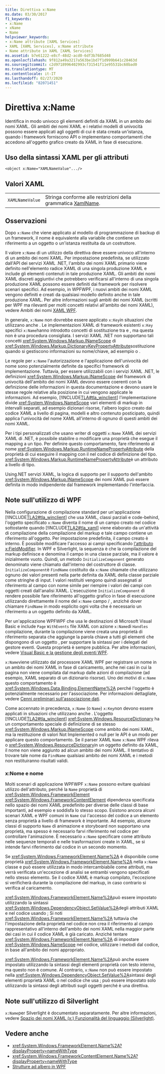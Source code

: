 ```yaml
---
title: Direttiva x:Name
ms.date: 03/30/2017
f1_keywords:
- x:Name
- xName
- Name
helpviewer_keywords:
- x:Name attribute [XAML Services]
- XAML [XAML Services], x:Name attribute
- Name attribute in XAML [XAML Services]
ms.assetid: b7e61222-e8cf-48d2-acd0-6df3b7685d48
ms.openlocfilehash: 9f812a49a3217a563be1bd7f1d999b641c28463d
ms.sourcegitcommit: c2d9718996402993cf31541f11e95531bc68bad0
ms.translationtype: MT
ms.contentlocale: it-IT
ms.lasthandoff: 02/27/2020
ms.locfileid: "82071451"
---
```

# <a name="xname-directive"></a>Direttiva x:Name

Identifica in modo univoco gli elementi definiti da XAML in un ambito dei nomi XAML. Gli ambiti dei nomi XAML e i relativi modelli di univocità possono essere applicati agli oggetti di cui è stata creata un'istanza, quando i framework forniscono API o implementano comportamenti che accedono all'oggetto grafico creato da XAML in fase di esecuzione.

## <a name="xaml-attribute-usage"></a>Uso della sintassi XAML per gli attributi

```xaml
<object x:Name="XAMLNameValue".../>
```

## <a name="xaml-values"></a>Valori XAML

|||
|-|-|
|`XAMLNameValue`|Stringa conforme alle restrizioni della grammatica [XamlName](xamlname-grammar.md).|

## <a name="remarks"></a>Osservazioni

Dopo `x:Name` che viene applicato al modello di programmazione di backup di un framework, il nome è equivalente alla variabile che contiene un riferimento a un oggetto o un'istanza restituita da un costruttore.

Il valore `x:Name` di un utilizzo della direttiva deve essere univoco all'interno di un ambito dei nomi XAML. Per impostazione predefinita, se utilizzato dall'API dei servizi XAML .NET, l'ambito dei nomi XAML primario viene definito nell'elemento radice XAML di una singola produzione XAML e include gli elementi contenuti in tale produzione XAML. Gli ambiti dei nomi XAML discreti aggiuntivi che potrebbero verificarsi all'interno di una singola produzione XAML possono essere definiti dai framework per risolvere scenari specifici. Ad esempio, in WPFWPF, i nuovi ambiti dei nomi XAML vengono definiti e creati da qualsiasi modello definito anche in tale produzione XAML. Per altre informazioni sugli ambiti dei nomi XAML (scritti per WPF ma rilevanti per molti concetti relativi all'ambito dei nomi XAML), vedere Ambiti dei nomi [XAML WPF](../../framework/wpf/advanced/wpf-xaml-namescopes.md).

In generale, `x:Name` non dovrebbe essere applicato `x:Key`in situazioni che utilizzano anche . Le implementazioni XAML di framework esistenti `x:Key` specifici `x:Name`hanno introdotto concetti di sostituzione tra e , ma questa non è una procedura consigliata. I servizi XAML .NET non supportano tali concetti <xref:System.Windows.Markup.INameScope> di <xref:System.Windows.Markup.DictionaryKeyPropertyAttribute>sostituzione quando si gestiscono informazioni su nome/chiave, ad esempio o .

Le regole per `x:Name` l'autorizzazione e l'applicazione dell'univocità del nome sono potenzialmente definite da specifici framework di implementazione. Tuttavia, per essere utilizzabili con i servizi XAML .NET, le definizioni <xref:System.Windows.Markup.INameScope> del framework di univocità dell'ambito dei nomi XAML devono essere coerenti con la definizione delle informazioni in questa documentazione e devono usare le stesse regole relative alla posizione in cui vengono applicate le informazioni. Ad esempio, [!INCLUDE[TLA#tla_winclient](../../../includes/tlasharptla-winclient-md.md)] l'implementazione divide <xref:System.Windows.NameScope> vari elementi di markup in intervalli separati, ad esempio dizionari risorse, l'albero logico creato dal codice XAML a livello di pagina, modelli e altro contenuto posticipato, quindi applica l'univocità del nome XAML all'interno di ognuno di questi ambiti dei nomi XAML.

Per i tipi personalizzati che usano writer di oggetti `x:Name` XAML dei servizi XAML di .NET, è possibile stabilire o modificare una proprietà che esegue il mapping a un tipo. Per definire questo comportamento, fare riferimento al nome <xref:System.Windows.Markup.RuntimeNamePropertyAttribute> della proprietà di cui eseguire il mapping con il nel codice di definizione del tipo.  <xref:System.Windows.Markup.RuntimeNamePropertyAttribute>è un attributo a livello di tipo.

Using.NET servizi XAML, la logica di supporto per il supporto dell'ambito <xref:System.Windows.Markup.INameScope> dei nomi XAML può essere definita in modo indipendente dal framework implementando l'interfaccia.

## <a name="wpf-usage-notes"></a>Note sull'utilizzo di WPF

Nella configurazione di compilazione standard per un'applicazione [!INCLUDE[TLA2#tla_winclient](../../../includes/tla2sharptla-winclient-md.md)] che usa XAML, classi parziali e code-behind, l'oggetto specificato `x:Name` diventa il nome di un campo creato nel codice sottostante quando [!INCLUDE[TLA2#tla_xaml](../../../includes/tla2sharptla-xaml-md.md)] viene elaborato da un'attività di compilazione della compilazione del markup e tale campo contiene un riferimento all'oggetto. Per impostazione predefinita, il campo creato è interno. È possibile modificare l'accesso ai campi specificando [l'attributo x:FieldModifier](xfieldmodifier-directive.md). In WPF e Silverlight, la sequenza è che la compilazione del markup definisce e denomina il campo in una classe parziale, ma il valore è inizialmente vuoto. Quindi, un metodo `InitializeComponent` generato denominato viene chiamato dall'interno del costruttore di classe. `InitializeComponent`è `FindName` costituito da `x:Name` chiamate che utilizzano ognuno dei valori presenti nella parte definita da XAML della classe parziale come stringhe di input. I valori restituiti vengono quindi assegnati al riferimento al campo con nome simile per riempire i valori dei campi con oggetti creati dall'analisi XAML. L'esecuzione `InitializeComponent` di rendere possibile fare riferimento all'oggetto grafico in fase di esecuzione utilizzando direttamente il nome del `x:Name` campo / , anziché dover chiamare `FindName` in modo esplicito ogni volta che è necessario un riferimento a un oggetto definito da XAML.

Per un'applicazione WPFWPF che usa le destinazioni di Microsoft Visual Basic e include `Page` `WithEvents` file XAML con azione `x:Name`di `Handles` compilazione, durante la compilazione viene creata una proprietà di riferimento separata che aggiunge la parola chiave a tutti gli elementi che dispongono di un oggetto , per supportare la sintassi per i delegati del gestore eventi. Questa proprietà è sempre pubblica. Per altre informazioni, vedere [Visual Basic e la gestione degli eventi WPF](../../framework/wpf/advanced/visual-basic-and-wpf-event-handling.md).

`x:Name`viene utilizzato dal processore XAML WPF per registrare un nome in un ambito dei nomi XAML in fase di caricamento, anche nei casi in cui la pagina non viene compilata dal markup dalle azioni di compilazione (ad esempio, XAML separato di un dizionario risorse). Uno dei motivi di `x:Name` questo comportamento è <xref:System.Windows.Data.Binding.ElementName%2A> perché l'oggetto è potenzialmente necessario per l'associazione. Per informazioni dettagliate, vedere [Cenni preliminari sull'associazione dati](../data/data-binding-overview.md).

Come accennato in precedenza, `x:Name` (o `Name`) `x:Key`non devono essere applicati in situazioni che utilizzano anche . L'oggetto [!INCLUDE[TLA2#tla_winclient](../../../includes/tla2sharptla-winclient-md.md)] <xref:System.Windows.ResourceDictionary> ha un comportamento speciale di definizione di se stesso <xref:System.Windows.Markup.INameScope> come ambito dei nomi XAML, ma la restituzione di valori Not Implemented o null per le API è un modo per applicare questo comportamento. Se il parser XAML `Name` `x:Name` WPF rileva o <xref:System.Windows.ResourceDictionary>in un oggetto definito da XAML, il nome non viene aggiunto ad alcun ambito dei nomi XAML. Il tentativo di trovare tale nome da `FindName` qualsiasi ambito dei nomi XAML e i metodi non restituiranno risultati validi.

### <a name="xname-and-name"></a>x:Nome e nome

Molti scenari di applicazione WPFWPF `x:Name` possono evitare qualsiasi utilizzo dell'attributo, perché la `Name` proprietà di <xref:System.Windows.FrameworkElement> <xref:System.Windows.FrameworkContentElement> dipendenza specificata nello spazio dei nomi XAML predefinito per diverse delle classi di base importanti, ad esempio e soddisfa lo stesso scopo. Esistono ancora alcuni scenari XAML e WPF comuni in `Name` cui l'accesso del codice a un elemento senza proprietà a livello di framework è importante. Ad esempio, alcune classi di supporto `Name` di animazione e storyboard non supportano una proprietà, ma spesso è necessario farvi riferimento nel codice per controllare l'animazione. È necessario `x:Name` specificare come attributo nelle sequenze temporali e nelle trasformazioni create in XAML, se si intende farvi riferimento dal codice in un secondo momento.

Se <xref:System.Windows.FrameworkElement.Name%2A> è disponibile come proprietà <xref:System.Windows.FrameworkElement.Name%2A> nella `x:Name` classe e può essere utilizzata in modo intercambiabile come attributi, ma verrà verificata un'eccezione di analisi se entrambi vengono specificati nello stesso elemento. Se il codice XAML è markup compilato, l'eccezione si verificherà durante la compilazione del markup, in caso contrario si verifica al caricamento.

<xref:System.Windows.FrameworkElement.Name%2A>può essere impostato utilizzando la sintassi <xref:System.Windows.DependencyObject.SetValue%2A>degli attributi XAML e nel codice usando ; Si noti <xref:System.Windows.FrameworkElement.Name%2A> tuttavia che l'impostazione della proprietà nel codice non crea il riferimento al campo rappresentativo all'interno dell'ambito dei nomi XAML nella maggior parte dei casi in cui il codice XAML è già caricato. Anziché tentare <xref:System.Windows.FrameworkElement.Name%2A> di impostare <xref:System.Windows.NameScope> nel codice, utilizzare i metodi dal codice, in base all'ambito dei nomi appropriato.

<xref:System.Windows.FrameworkElement.Name%2A>può anche essere impostato utilizzando la sintassi degli elementi proprietà con testo interno, ma questo non è comune. Al contrario, `x:Name` non può essere impostato nella <xref:System.Windows.DependencyObject.SetValue%2A>sintassi degli elementi proprietà XAML o nel codice che usa ; può essere impostato solo utilizzando la sintassi degli attributi sugli oggetti perché è una direttiva.

## <a name="silverlight-usage-notes"></a>Note sull'utilizzo di Silverlight

`x:Name`per Silverlight è documentato separatamente. Per altre informazioni, vedere [Spazio dei nomi XAML (x:) Funzionalità del linguaggio (Silverlight)](https://docs.microsoft.com/previous-versions/windows/silverlight/dotnet-windows-silverlight/cc188995(v=vs.95)).

## <a name="see-also"></a>Vedere anche

- <xref:System.Windows.FrameworkElement.Name%2A?displayProperty=nameWithType>
- <xref:System.Windows.FrameworkContentElement.Name%2A?displayProperty=nameWithType>
- [Strutture ad albero in WPF](../../framework/wpf/advanced/trees-in-wpf.md)
